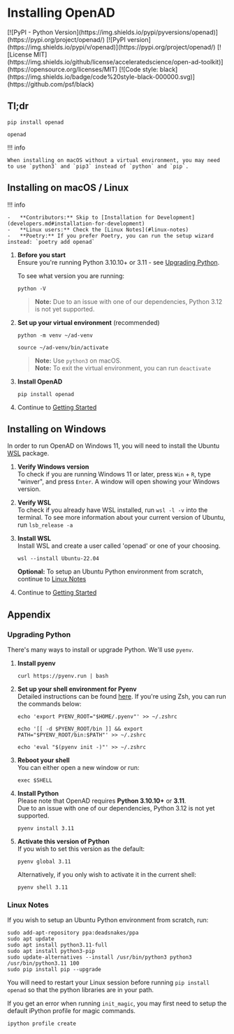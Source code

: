 # Installing OpenAD

<div class="sub-title" markdown>
[![PyPI - Python Version](https://img.shields.io/pypi/pyversions/openad)](https://pypi.org/project/openad/)
[![PyPI version](https://img.shields.io/pypi/v/openad)](https://pypi.org/project/openad/)
[![License MIT](https://img.shields.io/github/license/acceleratedscience/open-ad-toolkit)](https://opensource.org/licenses/MIT)
[![Code style: black](https://img.shields.io/badge/code%20style-black-000000.svg)](https://github.com/psf/black)
</div>

## Tl;dr

```shell
pip install openad
```

```shell
openad
```

!!! info

    When installing on macOS without a virtual environment, you may need to use `python3` and `pip3` instead of `python` and `pip`.

## Installing on macOS / Linux

!!! info

    -   **Contributors:** Skip to [Installation for Development](developers.md#installation-for-development)
    -   **Linux users:** Check the [Linux Notes](#linux-notes)
    -   **Poetry:** If you prefer Poetry, you can run the setup wizard instead: `poetry add openad`

<!-- Note: step 1 & 2 are repeated, make sure any updates are done in both places -->

<div class="padded-list" markdown>

1.  **Before you start**  
    Ensure you're running Python 3.10.10+ or 3.11 - see [Upgrading Python](installation.md#upgrading-python).

    To see what version you are running:

    ```shell
    python -V
    ```

    > **Note:** Due to an issue with one of our dependencies, Python 3.12 is not yet supported.

2.  **Set up your virtual environment** (recommended)

    ```shell
    python -m venv ~/ad-venv
    ```

    ```shell
    source ~/ad-venv/bin/activate
    ```

    > **Note:** Use `python3` on macOS.  
    > **Note:** To exit the virtual environment, you can run `deactivate`

3.  **Install OpenAD**

    ```shell
    pip install openad
    ```

4.  Continue to [Getting Started]

</div>

## Installing on Windows

In order to run OpenAD on Windows 11, you will need to install the Ubuntu [WSL](https://en.wikipedia.org/wiki/Windows_Subsystem_for_Linux) package.

<div class="padded-list" markdown>

1.  **Verify Windows version**  
    To check if you are running Windows 11 or later, press `Win` + `R`, type "winver", and press `Enter`. A window will open showing your Windows version.

2.  **Verify WSL**  
    To check if you already have WSL installed, run `wsl -l -v` into the terminal. To see more information about your current version of Ubuntu, run `lsb_release -a`

3.  **Install WSL**  
    Install WSL and create a user called 'openad' or one of your choosing.

    ```shell
    wsl --install Ubuntu-22.04
    ```

    **Optional:** To setup an Ubuntu Python environment from scratch, continue to <a href="#linux-notes">Linux Notes</a>

4.  Continue to [Getting Started]

</div>

## Appendix

### Upgrading Python

There's many ways to install or upgrade Python. We'll use `pyenv`.

<div class="padded-list" markdown>

1.  **Install pyenv**

    ```shell
    curl https://pyenv.run | bash
    ```

2.  **Set up your shell environment for Pyenv**  
    Detailed instructions can be found [here](https://github.com/pyenv/pyenv?tab=readme-ov-file#set-up-your-shell-environment-for-pyenv). If you're using Zsh, you can run the commands below:

    ```shell
    echo 'export PYENV_ROOT="$HOME/.pyenv"' >> ~/.zshrc
    ```

    ```shell
    echo '[[ -d $PYENV_ROOT/bin ]] && export PATH="$PYENV_ROOT/bin:$PATH"' >> ~/.zshrc
    ```

    ```shell
    echo 'eval "$(pyenv init -)"' >> ~/.zshrc
    ```

3.  **Reboot your shell**  
    You can either open a new window or run:

    ```shell
    exec $SHELL
    ```

4.  **Install Python**  
    Please note that OpenAD requires **Python 3.10.10+** or **3.11**.  
    Due to an issue with one of our dependencies, Python 3.12 is not yet supported.

    ```shell
    pyenv install 3.11
    ```

5.  **Activate this version of Python**  
    If you wish to set this version as the default:

    ```shell
    pyenv global 3.11
    ```

    Alternatively, if you only wish to activate it in the current shell:

    ```shell
    pyenv shell 3.11
    ```

</div>

### Linux Notes

If you wish to setup an Ubuntu Python environment from scratch, run:

```shell
sudo add-apt-repository ppa:deadsnakes/ppa
sudo apt update
sudo apt install python3.11-full
sudo apt install python3-pip
sudo update-alternatives --install /usr/bin/python3 python3 /usr/bin/python3.11 100
sudo pip install pip --upgrade
```

You will need to restart your Linux session before running `pip install openad` so that the python libraries are in your path.

If you get an error when running `init_magic`, you may first need to setup the default iPython profile for magic commands.

```shell
ipython profile create
```

[Getting Started]: getting-started.md
